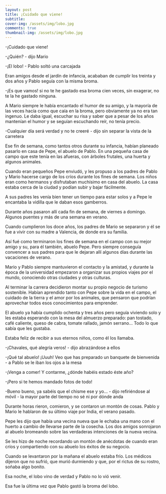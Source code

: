 ```yaml
---
layout: post
title: ¡Cuidado que viene!
subtitle: 
cover-img: /assets/img/lobo.jpg
comments: true
thumbnail-img: /assets/img/lobo.jpg
---
```



-¡Cuidado que viene!
    
-¿Quién? - dijo Mario
    
-¡El lobo! - Pablo soltó una carcajada
    

  

Eran amigos desde el jardín de infancia, acababan de cumplir los treinta y dos años y Pablo seguía con la misma broma.

  

-¡Es que vamos! si no te he gastado esa broma cien veces, sin exagerar, no te la he gastado ninguna.
    

  

A Mario siempre le había encantado el humor de su amigo, y la mayoría de las veces hacía como que caía en la broma, pero obviamente ya no era tan ingenuo. Le daba igual, escuchar su risa y saber que a pesar de los años mantenían el humor y se seguían escuchando reír, no tenía precio.

  

-Cualquier día será verdad y no te creeré - dijo sin separar la vista de la carretera
    

  

Ese fin de semana, como tantos otros durante su infancia, habían planeado pasarlo en casa de Pepe, el abuelo de Pablo. En una pequeña casa de campo que este tenía en las afueras, con árboles frutales, una huerta y algunos animales.

  

Cuando eran pequeños Pepe enviudó, y les propuso a los padres de Pablo y Mario hacerse cargo de los críos durante los fines de semana. Los niños eran como hermanos y disfrutaban muchísimo en casa del abuelo. La casa estaba cerca de la ciudad y podían subir y bajar fácilmente.

A sus padres les venía bien tener un tiempo para estar solos y a Pepe le encantaba la vidilla que le daban esos gamberros.

  

Durante años pasaron allí cada fin de semana, de viernes a domingo. Algunos puentes y más de una semana en verano.

  

Cuando cumplieron los doce años, los padres de Mario se separaron y él se fue a vivir con su madre a Valencia, de donde era su familia. 

Así fué como terminaron los fines de semana en el campo con su mejor amigo y su, para él también, abuelo Pepe. Pero siempre conseguía convencer a sus padres para que le dejaran allí algunos días durante las vacaciones de verano.

  

Mario y Pablo siempre mantuvieron el contacto y la amistad, y durante la época de la universidad empezaron a organizar sus propios viajes por el mundo, conociendo otras ciudades y otras culturas. 

Al terminar la carrera decidieron montar su propio negocio de turismo sostenible. Habían aprendido tanto con Pepe sobre la vida en el campo, el cuidado de la tierra y el amor por los animales, que pensaron que podrían aprovechar todos esos conocimientos para emprender.

  

El abuelo ya había cumplido ochenta y tres años pero seguía viviendo solo y les estaba esperando con la mesa del almuerzo preparado: pan tostado, café caliente, queso de cabra, tomate rallado, jamón serrano... Todo lo que sabía que les gustaba.

Estaba feliz de recibir a sus eternos niños, como él los llamaba.

  

-¡Chavales, qué alegría veros! - dijo abrazándose a ellos 
    
-¡Qué tal abuelo! ¡Uuuh! Veo que has preparado un banquete de bienvenida - a Pablo se le iban los ojos a la mesa
    
-¡Venga a comer! Y contarme, ¿dónde habéis estado éste año? 
    
-¡Pero si te hemos mandado fotos de todo! 
    
-Bueno bueno, ya sabéis que el chisme ese y yo… - dijo refiriéndose al móvil - la mayor parte del tiempo no sé ni por dónde anda
    

  

Durante horas rieron, comieron, y se contaron un montón de cosas. Pablo y Mario le hablaron de su último viaje por India, el verano pasado. 

Pepe les dijo que había una vecina nueva que le echaba una mano con el huerto a cambio de llevarse parte de la cosecha. Los dos amigos sonrojaron al abuelo bromeando sobre las verdaderas intenciones de la nueva vecina.

  

Se les hizo de noche recordando un montón de anécdotas de cuando eran críos y compartiendo con su abuelo los éxitos de su negocio.

  

Cuando se levantaron por la mañana el abuelo estaba frío. Los médicos dijeron que no sufrió, que murió durmiendo y que, por el rictus de su rostro, soñaba algo bonito.

  

Esa noche, el lobo vino de verdad y Pablo no lo vió venir. 

  

Esa fue la última vez que Pablo gastó la broma del lobo.


